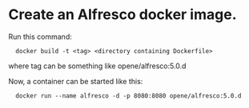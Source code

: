 # Create an Alfresco docker image.

Run this command:
```
  docker build -t <tag> <directory containing Dockerfile>
```
where tag can be something like opene/alfresco:5.0.d

Now, a container can be started like this:
```
  docker run --name alfresco -d -p 8080:8080 opene/alfresco:5.0.d
```
